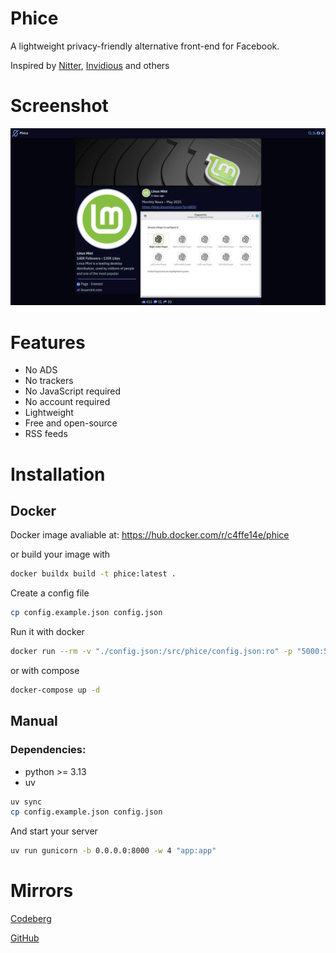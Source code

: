 # Phice
A lightweight privacy-friendly alternative front-end for Facebook.

Inspired by [Nitter](https://github.com/zedeus/nitter), [Invidious](https://github.com/iv-org/invidious) and others

# Screenshot
![screenshot](screenshot.png)

# Features
* No ADS
* No trackers
* No JavaScript required
* No account required
* Lightweight
* Free and open-source
* RSS feeds

# Installation
## Docker
Docker image avaliable at: https://hub.docker.com/r/c4ffe14e/phice

or build your image with
```sh
docker buildx build -t phice:latest .
```

Create a config file
```sh
cp config.example.json config.json
```

Run it with docker
```sh
docker run --rm -v "./config.json:/src/phice/config.json:ro" -p "5000:5000" -d phice:latest
```

or with compose
```sh
docker-compose up -d
```

## Manual
### Dependencies:
* python >= 3.13
* uv

```sh
uv sync
cp config.example.json config.json
```

And start your server
```sh
uv run gunicorn -b 0.0.0.0:8000 -w 4 "app:app"
```

# Mirrors
[Codeberg](https://codeberg.org/c4ffe14e/phice)

[GitHub](https://github.com/c4ffe14e/phice)
